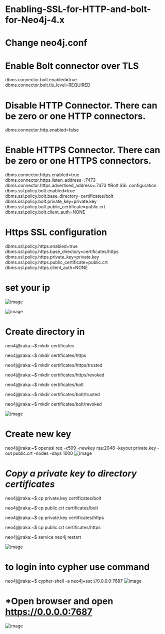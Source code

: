 # **Enabling-SSL-for-HTTP-and-bolt-for-Neo4j-4.x**



# **Change neo4j.conf**

# Enable Bolt connector over TLS
dbms.connector.bolt.enabled=true
dbms.connector.bolt.tls_level=REQUIRED
# **Disable HTTP Connector. There can be zero or one HTTP connectors.**
dbms.connector.http.enabled=false
# **Enable HTTPS Connector. There can be zero or one HTTPS connectors.**
dbms.connector.https.enabled=true
dbms.connector.https.listen_address=:7473
dbms.connector.https.advertised_address=:7473
#Bolt SSL configuration
dbms.ssl.policy.bolt.enabled=true
dbms.ssl.policy.bolt.base_directory=certificates/bolt
dbms.ssl.policy.bolt.private_key=private.key
dbms.ssl.policy.bolt.public_certificate=public.crt
dbms.ssl.policy.bolt.client_auth=NONE
# **Https SSL configuration**
dbms.ssl.policy.https.enabled=true
dbms.ssl.policy.https.base_directory=certificates/https
dbms.ssl.policy.https.private_key=private.key
dbms.ssl.policy.https.public_certificate=public.crt
dbms.ssl.policy.https.client_auth=NONE
# **set your ip**
![image](https://user-images.githubusercontent.com/77326619/161441019-4efc69ec-cf9a-4302-a5e9-8f49953d7249.png)

![image](https://user-images.githubusercontent.com/77326619/161441040-7813c003-a778-44ab-b30d-5aded40330e3.png)

# **Create directory in <NEO4J HOME>**
neo4j@raka:~$ mkdir certificates
 
neo4j@raka:~$ mkdir certificates/https
 
neo4j@raka:~$ mkdir certificates/https/trusted
 
neo4j@raka:~$ mkdir certificates/https/revoked
 
neo4j@raka:~$ mkdir certificates/bolt
 
neo4j@raka:~$ mkdir certificates/bolt/trusted
 
neo4j@raka:~$ mkdir certificates/bolt/revoked
 

![image](https://user-images.githubusercontent.com/77326619/161441080-794893c4-828a-4696-beb0-62f909f6456e.png)

# **Create new key** 
neo4j@raka:~$ openssl req -x509 -newkey rsa:2048 -keyout private.key -out public.crt -nodes -days 1000
 ![image](https://user-images.githubusercontent.com/77326619/161441163-eedf12b6-381f-4375-a893-9185f19bed0b.png)

 
 # *Copy a private key to directory certificates*
  
  
neo4j@raka:~$ cp private.key certificates/bolt
 
neo4j@raka:~$ cp public.crt certificates/bolt
 
neo4j@raka:~$ cp private.key certificates/https
 
neo4j@raka:~$ cp public.crt certificates/https
 
neo4j@raka:~$ service neo4j restart 
 
![image](https://user-images.githubusercontent.com/77326619/161441226-91f19b13-85dd-4088-881e-410e83658958.png)

# **to login into cypher use command**
  
neo4j@raka:~$ cypher-shell -a neo4j+ssc://0.0.0.0:7687
![image](https://user-images.githubusercontent.com/77326619/161441289-3b68fd8a-1d96-4c20-a808-f555f5386575.png)
  
  
  
# *Open browser and open https://0.0.0.0:7687
  ![image](https://user-images.githubusercontent.com/77326619/161441330-e79818b6-e38b-4f96-9e99-297d177aebbe.png)

